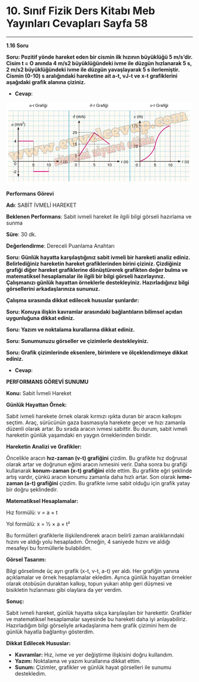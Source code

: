 # 10. Sınıf Fizik Ders Kitabı Meb Yayınları Cevapları Sayfa 58

---

**1.16 Soru**

**Soru: Pozitif yönde hareket eden bir cismin ilk hızının büyüklüğü 5 m/s’dir. Cisim t = O anında 4 m/s2 büyüklüğündeki ivme ile düzgün hızlanarak 5 s, 2 m/s2 büyüklüğündeki ivme ile düzgün yavaşlayarak 5 s ilerlemiştir. Cismin (0-10) s aralığındaki hareketine ait a-t, νJ-t ve x-t grafiklerini aşağıdaki grafik alanına çiziniz.**

-   **Cevap**:

![Image 1](./image_1.webp)

**Performans Görevi**

**Adı**: SABİT İVMELİ HAREKET

**Beklenen Performans**: Sabit ivmeli hareket ile ilgili bilgi görseli hazırlama ve sunma

**Süre**: 30 dk.

**Değerlendirme**: Dereceli Puanlama Anahtarı

**Soru: Günlük hayatta karşılaştığınız sabit ivmeli bir hareketi analiz ediniz. Belirlediğiniz hareketin hareket grafiklerinden birini çiziniz. Çizdiğiniz grafiği diğer hareket grafiklerine dönüştürerek grafikten değer bulma ve matematiksel hesaplamalar ile ilgili bir bilgi görseli hazırlayınız. Çalışmanızı günlük hayattan örneklerle destekleyiniz. Hazırladığınız bilgi görsellerini arkadaşlarınıza sununuz.**

**Çalışma sırasında dikkat edilecek hususlar şunlardır:**

**Soru: Konuya ilişkin kavramlar arasındaki bağlantıların bilimsel açıdan uygunluğuna dikkat ediniz.**

**Soru: Yazım ve noktalama kurallarına dikkat ediniz.**

**Soru: Sunumunuzu görseller ve çizimlerle destekleyiniz.**

**Soru: Grafik çizimlerinde eksenlere, birimlere ve ölçeklendirmeye dikkat ediniz.**

-   **Cevap**:

**PERFORMANS GÖREVİ SUNUMU**

**Konu:** Sabit İvmeli Hareket

**Günlük Hayattan Örnek:**

Sabit ivmeli harekete örnek olarak kırmızı ışıkta duran bir aracın kalkışını seçtim. Araç, sürücünün gaza basmasıyla harekete geçer ve hızı zamanla düzenli olarak artar. Bu sırada aracın ivmesi sabittir. Bu durum, sabit ivmeli hareketin günlük yaşamdaki en yaygın örneklerinden biridir.

**Hareketin Analizi ve Grafikler:**

Öncelikle aracın **hız-zaman (v-t) grafiğini** çizdim. Bu grafikte hız doğrusal olarak artar ve doğrunun eğimi aracın ivmesini verir. Daha sonra bu grafiği kullanarak **konum-zaman (x-t) grafiğini** elde ettim. Bu grafikte eğri şeklinde artış vardır, çünkü aracın konumu zamanla daha hızlı artar. Son olarak **ivme-zaman (a-t) grafiğini** çizdim. Bu grafikte ivme sabit olduğu için grafik yatay bir doğru şeklindedir.

**Matematiksel Hesaplamalar:**

Hız formülü: v = a × t

Yol formülü: x = ½ × a × t²

Bu formülleri grafiklerle ilişkilendirerek aracın belirli zaman aralıklarındaki hızını ve aldığı yolu hesapladım. Örneğin, 4 saniyede hızını ve aldığı mesafeyi bu formüllerle bulabildim.

**Görsel Tasarım:**

Bilgi görselimde üç ayrı grafik (x-t, v-t, a-t) yer aldı. Her grafiğin yanına açıklamalar ve örnek hesaplamalar ekledim. Ayrıca günlük hayattan örnekler olarak otobüsün duraktan kalkışı, topun yukarı atılıp geri düşmesi ve bisikletin hızlanması gibi olaylara da yer verdim.

**Sonuç:**

Sabit ivmeli hareket, günlük hayatta sıkça karşılaşılan bir harekettir. Grafikler ve matematiksel hesaplamalar sayesinde bu hareketi daha iyi anlayabiliriz. Hazırladığım bilgi görseliyle arkadaşlarıma hem grafik çizimini hem de günlük hayatla bağlantıyı gösterdim.

**Dikkat Edilecek Hususlar:**

-   **Kavramlar:** Hız, ivme ve yer değiştirme ilişkisini doğru kullandım.
-   **Yazım:** Noktalama ve yazım kurallarına dikkat ettim.
-   **Sunum:** Çizimler, grafikler ve günlük hayat görselleri ile sunumu destekledim.